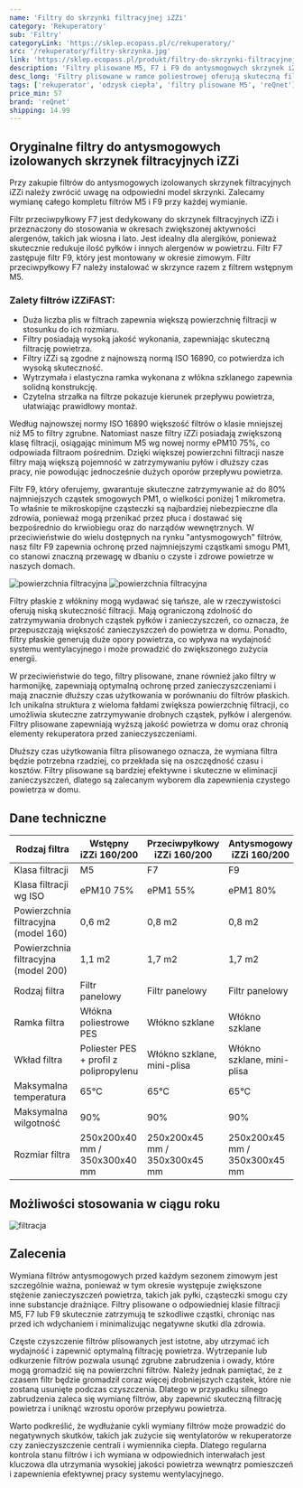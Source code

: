 ```yaml
---
name: 'Filtry do skrzynki filtracyjnej iZZi'
category: 'Rekuperatory'
sub: 'Filtry'
categoryLink: 'https://sklep.ecopass.pl/c/rekuperatory/'
src: '/rekuperatory/filtry-skrzynka.jpg'
link: 'https://sklep.ecopass.pl/produkt/filtry-do-skrzynki-filtracyjnej-izzi/'
description: 'Filtry plisowane M5, F7 i F9 do antysmogowych skrzynek iZZi. '
desc_long: 'Filtry plisowane w ramce poliestrowej oferują skuteczną filtrację powietrza w antysmogowych skrzynkach filtracyjnych iZZi. Dostępne są w trzech klasach filtracji: M5, F7 (nowość) i F9. Każdy filtr został starannie zaprojektowany, aby zatrzymywać różne rodzaje zanieczyszczeń, takie jak pyłki, drobne cząstki smogu i inne substancje szkodliwe. Cena dotyczy pojedynczej sztuki.'
tags: ['rekuperator', 'odzysk ciepła', 'filtry plisowane M5', 'reQnet']
price_min: 57
brand: 'reQnet'
shipping: 14.99
---
```


## Oryginalne filtry do antysmogowych izolowanych skrzynek filtracyjnych iZZi

Przy zakupie filtrów do antysmogowych izolowanych skrzynek filtracyjnych iZZi należy zwrócić uwagę na odpowiedni model skrzynki. Zalecamy wymianę całego kompletu filtrów M5 i F9 przy każdej wymianie.

Filtr przeciwpyłkowy F7 jest dedykowany do skrzynek filtracyjnych iZZi i przeznaczony do stosowania w okresach zwiększonej aktywności alergenów, takich jak wiosna i lato. Jest idealny dla alergików, ponieważ skutecznie redukuje ilość pyłków i innych alergenów w powietrzu. Filtr F7 zastępuje filtr F9, który jest montowany w okresie zimowym. Filtr przeciwpyłkowy F7 należy instalować w skrzynce razem z filtrem wstępnym M5.

### Zalety filtrów iZZiFAST:

- Duża liczba plis w filtrach zapewnia większą powierzchnię filtracji w stosunku do ich rozmiaru.
- Filtry posiadają wysoką jakość wykonania, zapewniając skuteczną filtrację powietrza.
- Filtry iZZi są zgodne z najnowszą normą ISO 16890, co potwierdza ich wysoką skuteczność.
- Wytrzymała i elastyczna ramka wykonana z włókna szklanego zapewnia solidną konstrukcję.
- Czytelna strzałka na filtrze pokazuje kierunek przepływu powietrza, ułatwiając prawidłowy montaż.

Według najnowszej normy ISO 16890 większość filtrów o klasie mniejszej niż M5 to filtry zgrubne. Natomiast nasze filtry iZZi posiadają zwiększoną klasę filtracji, osiągając minimum M5 wg nowej normy ePM10 75%, co odpowiada filtraom pośrednim. Dzięki większej powierzchni filtracji nasze filtry mają większą pojemność w zatrzymywaniu pyłów i dłuższy czas pracy, nie powodując jednocześnie dużych oporów przepływu powietrza.

Filtr F9, który oferujemy, gwarantuje skuteczne zatrzymywanie aż do 80% najmniejszych cząstek smogowych PM1, o wielkości poniżej 1 mikrometra. To właśnie te mikroskopijne cząsteczki są najbardziej niebezpieczne dla zdrowia, ponieważ mogą przenikać przez płuca i dostawać się bezpośrednio do krwiobiegu oraz do narządów wewnętrznych. W przeciwieństwie do wielu dostępnych na rynku "antysmogowych" filtrów, nasz filtr F9 zapewnia ochronę przed najmniejszymi cząstkami smogu PM1, co stanowi znaczną przewagę w dbaniu o czyste i zdrowe powietrze w naszych domach.

![powierzchnia filtracyjna](/rekuperatory/pow-filtracyjna-160.jpg)
![powierzchnia filtracyjna](/rekuperatory/pow-filtracyjna-200.jpg)

Filtry płaskie z włókniny mogą wydawać się tańsze, ale w rzeczywistości oferują niską skuteczność filtracji. Mają ograniczoną zdolność do zatrzymywania drobnych cząstek pyłków i zanieczyszczeń, co oznacza, że przepuszczają większość zanieczyszczeń do powietrza w domu. Ponadto, filtry płaskie generują duże opory powietrza, co wpływa na wydajność systemu wentylacyjnego i może prowadzić do zwiększonego zużycia energii.

W przeciwieństwie do tego, filtry plisowane, znane również jako filtry w harmonijkę, zapewniają optymalną ochronę przed zanieczyszczeniami i mają znacznie dłuższy czas użytkowania w porównaniu do filtrów płaskich. Ich unikalna struktura z wieloma fałdami zwiększa powierzchnię filtracji, co umożliwia skuteczne zatrzymywanie drobnych cząstek, pyłków i alergenów. Filtry plisowane zapewniają wyższą jakość powietrza w domu oraz chronią elementy rekuperatora przed zanieczyszczeniami.

Dłuższy czas użytkowania filtra plisowanego oznacza, że wymiana filtra będzie potrzebna rzadziej, co przekłada się na oszczędność czasu i kosztów. Filtry plisowane są bardziej efektywne i skuteczne w eliminacji zanieczyszczeń, dlatego są zalecanym wyborem dla zapewnienia czystego powietrza w domu.

## Dane techniczne

| Rodzaj filtra                        | Wstępny iZZi 160/200                   | Przeciwpyłkowy iZZi 160/200   | Antysmogowy iZZi 160/200      |
| ------------------------------------ | -------------------------------------- | ----------------------------- | ----------------------------- |
| Klasa filtracji                      | M5                                     | F7                            | F9                            |
| Klasa filtracji wg ISO               | ePM10 75%                              | ePM1 55%                      | ePM1 80%                      |
| Powierzchnia filtracyjna (model 160) | 0,6 m2                                 | 0,8 m2                        | 0,8 m2                        |
| Powierzchnia filtracyjna (model 200) | 1,1 m2                                 | 1,7 m2                        | 1,7 m2                        |
| Rodzaj filtra                        | Filtr panelowy                         | Filtr panelowy                | Filtr panelowy                |
| Ramka filtra                         | Włókna poliestrowe PES                 | Włókno szklane                | Włókno szklane                |
| Wkład filtra                         | Poliester PES + profil z polipropylenu | Włókno szklane, mini-plisa    | Włókno szklane, mini-plisa    |
| Maksymalna temperatura               | 65°C                                   | 65°C                          | 65°C                          |
| Maksymalna wilgotność                | 90%                                    | 90%                           | 90%                           |
| Rozmiar filtra                       | 250x200x40 mm / 350x300x40 mm          | 250x200x45 mm / 350x300x45 mm | 250x200x45 mm / 350x300x45 mm |

## Możliwości stosowania w ciągu roku

![filtracja](/sf160/filtracja.png)

## Zalecenia

Wymiana filtrów antysmogowych przed każdym sezonem zimowym jest szczególnie ważna, ponieważ w tym okresie występuje zwiększone stężenie zanieczyszczeń powietrza, takich jak pyłki, cząsteczki smogu czy inne substancje drażniące. Filtry plisowane o odpowiedniej klasie filtracji M5, F7 lub F9 skutecznie zatrzymują te szkodliwe cząstki, chroniąc nas przed ich wdychaniem i minimalizując negatywne skutki dla zdrowia.

Częste czyszczenie filtrów plisowanych jest istotne, aby utrzymać ich wydajność i zapewnić optymalną filtrację powietrza. Wytrzepanie lub odkurzenie filtrów pozwala usunąć zgrubne zabrudzenia i owady, które mogą gromadzić się na powierzchni filtrów. Należy jednak pamiętać, że z czasem filtr będzie gromadził coraz więcej drobniejszych cząstek, które nie zostaną usunięte podczas czyszczenia. Dlatego w przypadku silnego zabrudzenia zaleca się wymianę filtrów, aby zapewnić skuteczną filtrację powietrza i uniknąć wzrostu oporów przepływu powietrza.

Warto podkreślić, że wydłużanie cykli wymiany filtrów może prowadzić do negatywnych skutków, takich jak zużycie się wentylatorów w rekuperatorze czy zanieczyszczenie centrali i wymiennika ciepła. Dlatego regularna kontrola stanu filtrów i ich wymiana w odpowiednich interwałach jest kluczowa dla utrzymania wysokiej jakości powietrza wewnątrz pomieszczeń i zapewnienia efektywnej pracy systemu wentylacyjnego.
